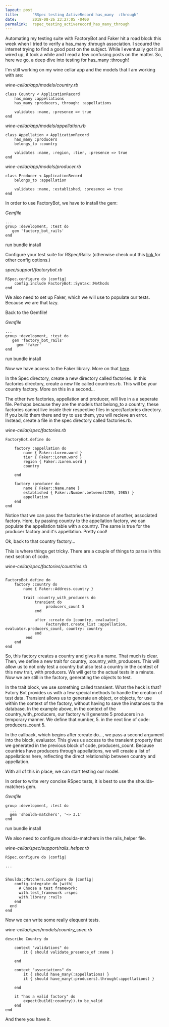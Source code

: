 ```yaml
---
layout: post
title:      "RSpec testing ActiveRecord has_many  :through"
date:       2018-08-26 23:27:05 -0400
permalink:  rspec_testing_activerecord_has_many_through
---
```



Automating my testing suite with FactoryBot and Faker hit a road block this week when I tried  to verify a has_many :through association.  I scoured the internet trying to find a good post on the subject.  While I eventually got it all wired up, it took a while and I read a few confusing posts on the matter.  So, here we go, a deep dive into testing for has_many :through!

 I'm still working on my wine cellar app and the models that I am working with are:
 
 *wine-cellar/app/models/country.rb*
```
class Country < ApplicationRecord
	has_many :appellations
	has_many :producers, through: :appellations

	validates :name, :presence => true
end

```

*wine-cellar/app/models/appellation.rb*
```
class Appellation < ApplicationRecord
	has_many :producers
	belongs_to :country

	validates :name, :region, :tier, :presence => true
end
```

*wine-cellar/app/models/producer.rb*
```
class Producer < ApplicationRecord
	belongs_to :appellation

	validates :name, :established, :presence => true
end
```

In order to use FactoryBot, we have to install the gem:

*Gemfile*
```
...
group :development, :test do
   gem 'factory_bot_rails'
end
```

run bundle install

Configure your test suite for RSpec/Rails: (otherwise check out this [link ](https://github.com/thoughtbot/factory_bot/blob/master/GETTING_STARTED.md)for other config options.)

*spec/support/factorybot.rb*

```
RSpec.configure do |config|
	config.include FactoryBot::Syntax::Methods
end

```



We also need to set up Faker, which we will use to populate our tests.  Because we are that lazy.

Back to the Gemfile!

*Gemfile*
```
...
group :development, :test do
   gem 'factory_bot_rails'
	 gem 'faker'
end
```

run bundle install

Now we have access to the Faker library.  More on that [here](https://github.com/stympy/faker).


In the Spec directory, create a new directory called factories.  In this factories directory, create a new file called countries.rb.  This will be your country factory.  More on this in a second...

The other two factories, appellation and producer, will live in a a seperate file.  Perhaps because they are the models that belong_to a country, these factories cannot live inside their respective files in spec/factories directory.  If you build them there and try to use them, you will recieve an error.  Instead, create a file in the spec directory called factories.rb.

*wine-cellar/spec/factories.rb*
```
FactoryBot.define do

	factory :appellation do 
		name { Faker::Lorem.word }
		tier { Faker::Lorem.word }
		region { Faker::Lorem.word }
		country
	
	end

	factory :producer do
		name { Faker::Name.name }
		established { Faker::Number.between(1789, 1985) }
		appellation
	end
end
```

Notice that we can pass the factories the instance of another, associated factory.  Here, by passing country to the appellation factory, we can populate the appellation table with a country.  The same is true for the producer factory and it's appellation.  Pretty cool!

Ok, back to that country factory...

This is where things get tricky.  There are a couple of things to parse in this next section of code.  

*wine-cellar/spec/factories/countries.rb*
```

FactoryBot.define do
	factory :country do 
		name { Faker::Address.country }

		trait :country_with_producers do
			 transient do
				  producers_count 5  
			 end

			 after :create do |country, evaluator|
				  FactoryBot.create_list :appellation, evaluator.producers_count, country: country
			 end
		 end
	end
end

```

So, this factory creates a country and gives it a name.  That much is clear.  Then, we define a new trait for country, :country_with_producers.  This will allow us to not only test a country but also test a country in the contest of this new trait,  with producers.  We will get to the actual tests in a minute.  Now we are still in the factory, generating the objects to test.

In the trait block, we use something called transient.  What the heck is that?  Fatory Bot provides us with a few special methods to handle the creation of test data.  Transient allows us to generate an object, or objects, for use within the context of the factory, without having to save the instances to the database.  In the example above, in the context of the country_with_producers, our factory will generate 5 producers in a temporary manner.  We define that number, 5. in the next line of code: producers_count 5.

In the callback, which begins after :create do..., we pass a second argument into the block, evaluator.  This gives us access to the transient property that we generated in the previous block of code, producers_count.  Because countries have producers through appellations, we will create a list of appellations here, reflecting the direct relationship between country and appellation.  



With all of this in place, we can start testing our model.

In order to write very concise RSpec tests, it is best to use the shoulda-matchers gem.

*Gemfile*
```
group :development, :test do
  ...
  gem 'shoulda-matchers', '~> 3.1'
end
```

run bundle install

We also need to configure shoulda-matchers in the rails_helper file.

*wine-cellar/spec/support/rails_helper.rb*
```
RSpec.configure do |config|

...


Shoulda::Matchers.configure do |config|
    config.integrate do |with|
      # Choose a test framework:
      with.test_framework :rspec
      with.library :rails
    end
  end
end

```

Now we can write some really elequent tests.  

*wine-cellar/spec/models/country_spec.rb*
```
describe Country do

	context "validations" do
		it { should validate_presence_of :name }

	end

	context "associations" do
		it { should have_many(:appellations) }
		it { should have_many(:producers).through(:appellations) }

	end 

	it "has a valid factory" do
		expect(build(:country)).to be_valid
	end
end
```

And there you have it.



